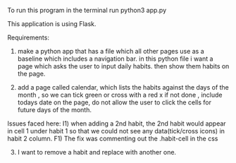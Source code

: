 To run this program in the terminal run 
python3 app.py 

This application is using Flask. 

Requirements:
1) make a python app that has a file which all other pages use as a baseline which includes a navigation bar.
in this python file i want a page which asks the user to input daily habits.
then show them habits on the page. 

2) add a page called calendar, which lists the habits against the days of the month , 
so we can tick green or cross with a red x if not done , 
include todays date on the page, 
do not allow the user to click the cells for future days of the month.  

Issues faced here:
I1) when adding a 2nd habit, the 2nd habit would appear in cell 1 under habit 1 so that we could not see any data(tick/cross icons) in habit 2 column. 
F1) The fix was commenting out the .habit-cell in the css 

3) I want to remove a habit and replace with another one. 
